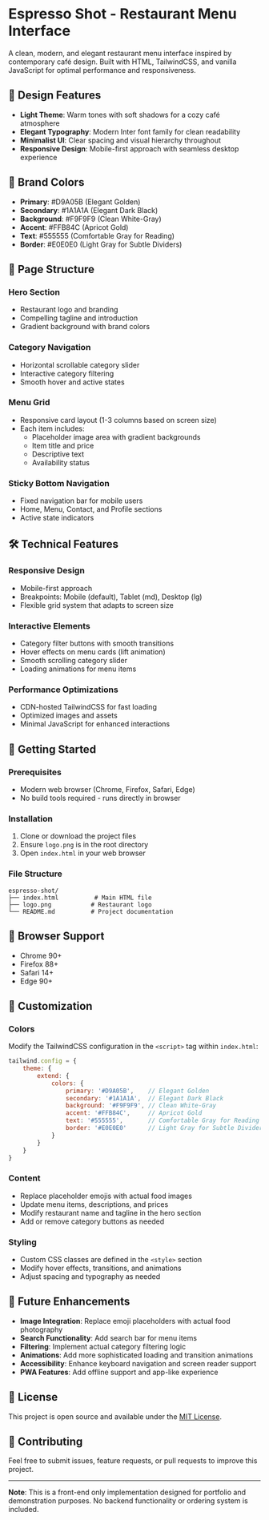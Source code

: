 # Espresso Shot - Restaurant Menu Interface

A clean, modern, and elegant restaurant menu interface inspired by contemporary café design. Built with HTML, TailwindCSS, and vanilla JavaScript for optimal performance and responsiveness.

## 🎨 Design Features

- **Light Theme**: Warm tones with soft shadows for a cozy café atmosphere
- **Elegant Typography**: Modern Inter font family for clean readability
- **Minimalist UI**: Clear spacing and visual hierarchy throughout
- **Responsive Design**: Mobile-first approach with seamless desktop experience

## 🎯 Brand Colors

- **Primary**: #D9A05B (Elegant Golden)
- **Secondary**: #1A1A1A (Elegant Dark Black)
- **Background**: #F9F9F9 (Clean White-Gray)
- **Accent**: #FFB84C (Apricot Gold)
- **Text**: #555555 (Comfortable Gray for Reading)
- **Border**: #E0E0E0 (Light Gray for Subtle Dividers)

## 📱 Page Structure

### Hero Section
- Restaurant logo and branding
- Compelling tagline and introduction
- Gradient background with brand colors

### Category Navigation
- Horizontal scrollable category slider
- Interactive category filtering
- Smooth hover and active states

### Menu Grid
- Responsive card layout (1-3 columns based on screen size)
- Each item includes:
  - Placeholder image area with gradient backgrounds
  - Item title and price
  - Descriptive text
  - Availability status

### Sticky Bottom Navigation
- Fixed navigation bar for mobile users
- Home, Menu, Contact, and Profile sections
- Active state indicators

## 🛠️ Technical Features

### Responsive Design
- Mobile-first approach
- Breakpoints: Mobile (default), Tablet (md), Desktop (lg)
- Flexible grid system that adapts to screen size

### Interactive Elements
- Category filter buttons with smooth transitions
- Hover effects on menu cards (lift animation)
- Smooth scrolling category slider
- Loading animations for menu items

### Performance Optimizations
- CDN-hosted TailwindCSS for fast loading
- Optimized images and assets
- Minimal JavaScript for enhanced interactions

## 🚀 Getting Started

### Prerequisites
- Modern web browser (Chrome, Firefox, Safari, Edge)
- No build tools required - runs directly in browser

### Installation
1. Clone or download the project files
2. Ensure `logo.png` is in the root directory
3. Open `index.html` in your web browser

### File Structure
```
espresso-shot/
├── index.html          # Main HTML file
├── logo.png           # Restaurant logo
└── README.md          # Project documentation
```

## 📱 Browser Support

- Chrome 90+
- Firefox 88+
- Safari 14+
- Edge 90+

## 🎨 Customization

### Colors
Modify the TailwindCSS configuration in the `<script>` tag within `index.html`:

```javascript
tailwind.config = {
    theme: {
        extend: {
            colors: {
                primary: '#D9A05B',    // Elegant Golden
                secondary: '#1A1A1A',  // Elegant Dark Black
                background: '#F9F9F9', // Clean White-Gray
                accent: '#FFB84C',     // Apricot Gold
                text: '#555555',       // Comfortable Gray for Reading
                border: '#E0E0E0'      // Light Gray for Subtle Dividers
            }
        }
    }
}
```

### Content
- Replace placeholder emojis with actual food images
- Update menu items, descriptions, and prices
- Modify restaurant name and tagline in the hero section
- Add or remove category buttons as needed

### Styling
- Custom CSS classes are defined in the `<style>` section
- Modify hover effects, transitions, and animations
- Adjust spacing and typography as needed

## 🔧 Future Enhancements

- **Image Integration**: Replace emoji placeholders with actual food photography
- **Search Functionality**: Add search bar for menu items
- **Filtering**: Implement actual category filtering logic
- **Animations**: Add more sophisticated loading and transition animations
- **Accessibility**: Enhance keyboard navigation and screen reader support
- **PWA Features**: Add offline support and app-like experience

## 📄 License

This project is open source and available under the [MIT License](LICENSE).

## 🤝 Contributing

Feel free to submit issues, feature requests, or pull requests to improve this project.

---

**Note**: This is a front-end only implementation designed for portfolio and demonstration purposes. No backend functionality or ordering system is included. 